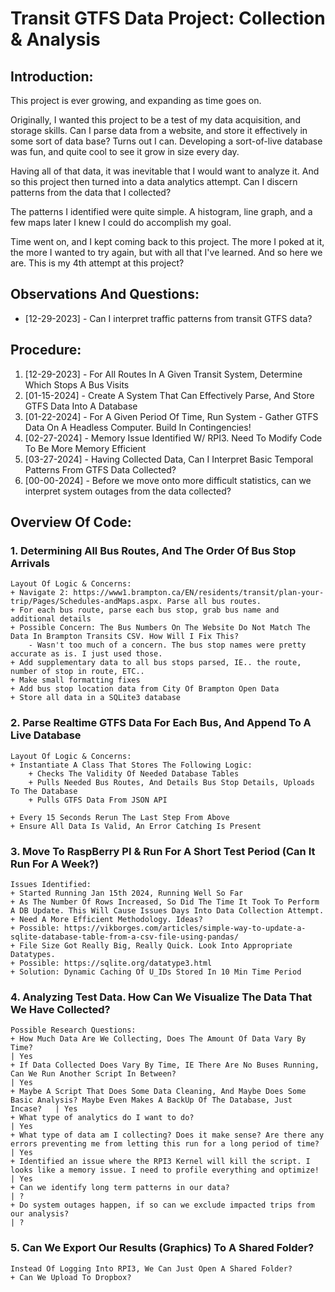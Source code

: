 # Transit GTFS Data Project: Collection & Analysis


## Introduction:
This project is ever growing, and expanding as time goes on.

Originally, I wanted this project to be a test of my data acquisition, and storage skills.
Can I parse data from a website, and store it effectively in some sort of data base? Turns out I can.
Developing a sort-of-live database was fun, and quite cool to see it grow in size every day.

Having all of that data, it was inevitable that I would want to analyze it.
And so this project then turned into a data analytics attempt. Can I discern patterns from the data that I collected?

The patterns I identified were quite simple. A histogram, line graph, and a few maps later I knew I could do accomplish my goal.

Time went on, and I kept coming back to this project. The more I poked at it, the more I wanted to try again, but with all that I've learned.
And so here we are. This is my 4th attempt at this project?


## Observations And Questions:
* [12-29-2023] - Can I interpret traffic patterns from transit GTFS data?


## Procedure:
1. [12-29-2023] - For All Routes In A Given Transit System, Determine Which Stops A Bus Visits
2. [01-15-2024] - Create A System That Can Effectively Parse, And Store GTFS Data Into A Database
3. [01-22-2024] - For A Given Period Of Time, Run System - Gather GTFS Data On A Headless Computer. Build In Contingencies!
4. [02-27-2024] - Memory Issue Identified W/ RPI3. Need To Modify Code To Be More Memory Efficient
4. [03-27-2024] - Having Collected Data, Can I Interpret Basic Temporal Patterns From GTFS Data Collected?
5. [00-00-2024] - Before we move onto more difficult statistics, can we interpret system outages from the data collected?



## Overview Of Code:
### 1. Determining All Bus Routes, And The Order Of Bus Stop Arrivals
	Layout Of Logic & Concerns:
	+ Navigate 2: https://www1.brampton.ca/EN/residents/transit/plan-your-trip/Pages/Schedules-andMaps.aspx. Parse all bus routes.
	+ For each bus route, parse each bus stop, grab bus name and additional details
	+ Possible Concern: The Bus Numbers On The Website Do Not Match The Data In Brampton Transits CSV. How Will I Fix This?
		- Wasn't too much of a concern. The bus stop names were pretty accurate as is. I just used those.
	+ Add supplementary data to all bus stops parsed, IE.. the route, number of stop in route, ETC..
	+ Make small formatting fixes
	+ Add bus stop location data from City Of Brampton Open Data
	+ Store all data in a SQLite3 database


### 2. Parse Realtime GTFS Data For Each Bus, And Append To A Live Database
	Layout Of Logic & Concerns:
	+ Instantiate A Class That Stores The Following Logic:
		+ Checks The Validity Of Needed Database Tables
		+ Pulls Needed Bus Routes, And Details Bus Stop Details, Uploads To The Database
		+ Pulls GTFS Data From JSON API

	+ Every 15 Seconds Rerun The Last Step From Above
	+ Ensure All Data Is Valid, An Error Catching Is Present


### 3. Move To RaspBerry PI & Run For A Short Test Period (Can It Run For A Week?)
	Issues Identified:
	+ Started Running Jan 15th 2024, Running Well So Far
	+ As The Number Of Rows Increased, So Did The Time It Took To Perform A DB Update. This Will Cause Issues Days Into Data Collection Attempt.
	+ Need A More Efficient Methodology. Ideas?
	+ Possible: https://vikborges.com/articles/simple-way-to-update-a-sqlite-database-table-from-a-csv-file-using-pandas/
	+ File Size Got Really Big, Really Quick. Look Into Appropriate Datatypes.
	+ Possible: https://sqlite.org/datatype3.html
	+ Solution: Dynamic Caching Of U_IDs Stored In 10 Min Time Period


### 4. Analyzing Test Data. How Can We Visualize The Data That We Have Collected?
	Possible Research Questions:
	+ How Much Data Are We Collecting, Does The Amount Of Data Vary By Time?                                                                     | Yes
	+ If Data Collected Does Vary By Time, IE There Are No Buses Running, Can We Run Another Script In Between?                                  | Yes
	+ Maybe A Script That Does Some Data Cleaning, And Maybe Does Some Basic Analysis? Maybe Even Makes A BackUp Of The Database, Just Incase?   | Yes
	+ What type of analytics do I want to do?                                                                                                    | Yes
	+ What type of data am I collecting? Does it make sense? Are there any errors preventing me from letting this run for a long period of time? | Yes
	+ Identified an issue where the RPI3 Kernel will kill the script. I looks like a memory issue. I need to profile everything and optimize!    | Yes
	+ Can we identify long term patterns in our data?                                                                                            | ?
	+ Do system outages happen, if so can we exclude impacted trips from our analysis?                                                           | ?


### 5. Can We Export Our Results (Graphics) To A Shared Folder?
	Instead Of Logging Into RPI3, We Can Just Open A Shared Folder?
	+ Can We Upload To Dropbox?
